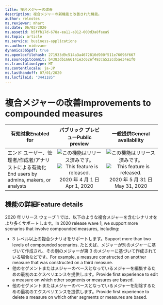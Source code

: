 ```yaml
---
title: 複合メジャーの改善
description: 複合メジャーの新機能と改善された機能。
author: relnotes
ms.reviewer: mhart
ms.date: 06/03/2020
ms.assetid: b5ffb17d-678a-ea11-a812-000d3a8faea9
ms.topic: article
ms.service: business-applications
ms.author: midevane
dynamics365pdf: true
ms.openlocfilehash: 271933d9c514a3a4672810d900f511e76096f667
ms.sourcegitcommit: b4383db1666141e3c62ef493ca522cd5ae34e1f0
ms.translationtype: HT
ms.contentlocale: ja-JP
ms.lasthandoff: 07/01/2020
ms.locfileid: "3441185"
---
```

# <a name="improvements-to-compounded-measures"></a><span data-ttu-id="99030-103">複合メジャーの改善</span><span class="sxs-lookup"><span data-stu-id="99030-103">Improvements to compounded measures</span></span>


| <span data-ttu-id="99030-104">有効対象</span><span class="sxs-lookup"><span data-stu-id="99030-104">Enabled for</span></span>    |  <span data-ttu-id="99030-105">パブリック プレビュー</span><span class="sxs-lookup"><span data-stu-id="99030-105">Public preview</span></span> | <span data-ttu-id="99030-106">一般提供</span><span class="sxs-lookup"><span data-stu-id="99030-106">General availability</span></span> | 
| ---------- | :----------: |:----------: |
|<span data-ttu-id="99030-107">エンド ユーザー、管理者/作成者/アナリストによる有効化</span><span class="sxs-lookup"><span data-stu-id="99030-107">End users by admins, makers, or analysts</span></span>|<span data-ttu-id="99030-108">![この機能はリリース済みです。](/dynamics365-release-plan/media/green-checkmark.png "この機能はリリース済みです。")</span><span class="sxs-lookup"><span data-stu-id="99030-108">![This feature is released.](/dynamics365-release-plan/media/green-checkmark.png "This feature is released.")</span></span> <span data-ttu-id="99030-109">2020 年 4 月 1 日</span><span class="sxs-lookup"><span data-stu-id="99030-109">Apr 1, 2020</span></span>| <span data-ttu-id="99030-110">![この機能はリリース済みです。](/dynamics365-release-plan/media/green-checkmark.png "この機能はリリース済みです。")</span><span class="sxs-lookup"><span data-stu-id="99030-110">![This feature is released.](/dynamics365-release-plan/media/green-checkmark.png "This feature is released.")</span></span> <span data-ttu-id="99030-111">2020 年 5 月 31 日</span><span class="sxs-lookup"><span data-stu-id="99030-111">May 31, 2020</span></span>|






## <a name="feature-details"></a><span data-ttu-id="99030-112">機能の詳細</span><span class="sxs-lookup"><span data-stu-id="99030-112">Feature details</span></span>
<!--feature detail start -->
<span data-ttu-id="99030-113">2020 年リリース ウェーブ 1 では、以下のような複合メジャーを含むシナリオをより多くサポートします。</span><span class="sxs-lookup"><span data-stu-id="99030-113">In 2020 release wave 1, we support more scenarios that involve compounded measures, including:</span></span> 

- <span data-ttu-id="99030-114">3 レベル以上の複合シナリオをサポートします。</span><span class="sxs-lookup"><span data-stu-id="99030-114">Support more than two levels of compounded scenarios.</span></span> <span data-ttu-id="99030-115">たとえば、メジャーが別のメジャーに基づいて作成され、その別のメジャーが第 3 のメジャーに基づいて作成されている場合などです。</span><span class="sxs-lookup"><span data-stu-id="99030-115">For example, a measure constructed on another measure that was constructed on a third measure.</span></span>
- <span data-ttu-id="99030-116">他のセグメントまたはメジャーのベースとなっているメジャーを編集するための最初のエクスペリエンスを提供します。</span><span class="sxs-lookup"><span data-stu-id="99030-116">Provide first experience to edit a measure on which other segments or measures are based.</span></span>
- <span data-ttu-id="99030-117">他のセグメントまたはメジャーのベースとなっているメジャーを削除するための最初のエクスペリエンスを提供します。</span><span class="sxs-lookup"><span data-stu-id="99030-117">Provide first experience to delete a measure on which other segments or measures are based.</span></span>
<!--feature detail end -->










